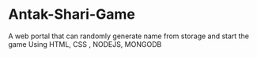 # Antak-Shari-Game
A web portal that can randomly generate name from storage and start the game 
Using HTML, CSS , NODEJS, MONGODB
